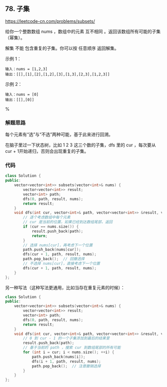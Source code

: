 ## 78. 子集

https://leetcode-cn.com/problems/subsets/

给你一个整数数组 nums ，数组中的元素 互不相同 。返回该数组所有可能的子集（幂集）。

解集 不能 包含重复的子集。你可以按 任意顺序 返回解集。

示例 1：

```
输入：nums = [1,2,3]
输出：[[],[1],[2],[1,2],[3],[1,3],[2,3],[1,2,3]]
```

示例 2：

```
输入：nums = [0]
输出：[[],[0]]
```

%

### 解题思路

每个元素有“选”与“不选”两种可能，基于此来进行回溯。

在脑子里过一下状态树，比如 1 2 3 这三个数的子集，dfs 里的 cur ，每次要从 cur + 1开始递归，否则会出现重复的子集。

### 代码

```cpp
class Solution {
public:
    vector<vector<int>> subsets(vector<int>& nums) {
        vector<vector<int>> result;
        vector<int> path;
        dfs(0, path, result, nums);
        return result;
    }
    void dfs(int cur, vector<int>& path, vector<vector<int>> &result, vector<int>& nums) {
        // 逐个考虑数组中每个元素
        // cur 是当前的位置，如果已经到达数组尾部，返回
        if (cur == nums.size()) {
            result.push_back(path);
            return;
        }
        // 选择 nums[cur]，再考虑下一个位置
        path.push_back(nums[cur]);
        dfs(cur + 1, path, result, nums);
        path.pop_back();  // 回撤选择
        // 不选择 nums[cur]，直接考虑下一个位置
        dfs(cur + 1, path, result, nums);
    }
};
```

另一种写法（这种写法更通用，比如当存在重复元素的时候）：

```cpp
class Solution {
public:
    vector<vector<int>> subsets(vector<int>& nums) {
        vector<vector<int>> result;
        vector<int> path;
        dfs(0, path, result, nums);
        return result;
    }
    void dfs(int cur, vector<int>& path, vector<vector<int>> &result, vector<int>& nums) {
        // 0 到 cur - 1 的一个子集添加到最后的结果里
        result.push_back(path);
        // 基于当前的 path ，搜索 cur 到数组尾部的所有可能
        for (int i = cur; i < nums.size(); ++i) {
            path.push_back(nums[i]);
            dfs(i + 1, path, result, nums);
            path.pop_back();  // 注意撤销选择
        }
    }
};
```
